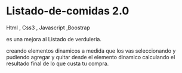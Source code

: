 # Listado-de-comidas 2.0
Html , Css3 , Javascript ,Boostrap

es una mejora al Listado de verduleria.

creando elementos dinamicos a medida que los vas seleccionando  y pudiendo agregar y quitar desde el elemento dinamico
calculando el resultado final de lo que custa tu compra.

